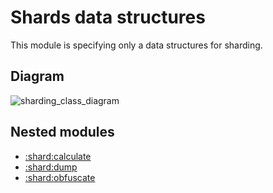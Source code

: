 # Shards data structures

This module is specifying only a data structures for sharding.

## Diagram

![sharding_class_diagram](http://www.plantuml.com/plantuml/proxy?cache=no&fmt=svg&src=https://raw.githubusercontent.com/Flank/flank/master/docs/corellium/shard-structures.puml)

## Nested modules

* [:shard:calculate](./calculate)
* [:shard:dump](./calculate)
* [:shard:obfuscate](./calculate)
